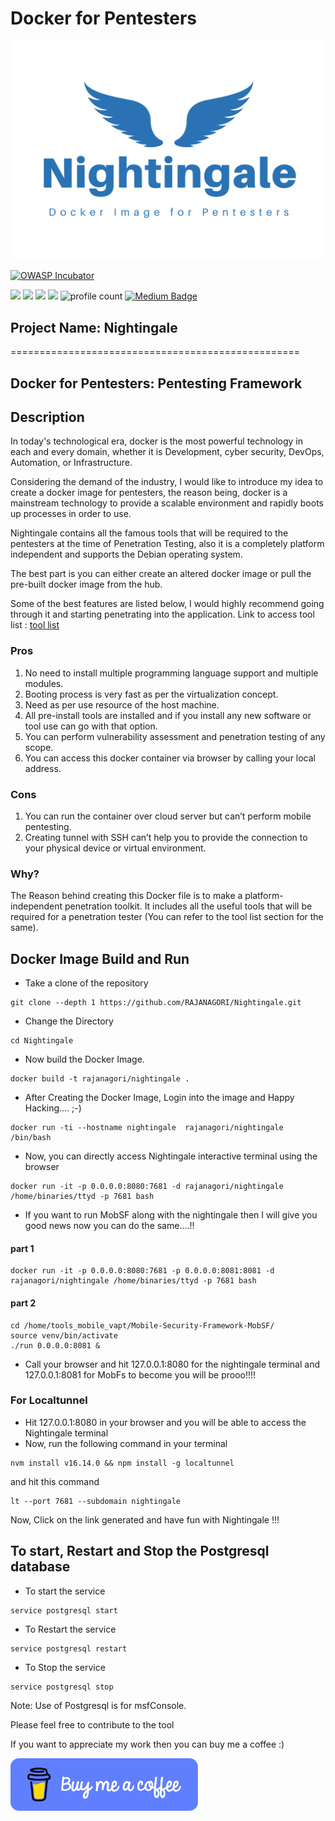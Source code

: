 # Docker for Pentesters

![Nightingale Logo](https://raw.githubusercontent.com/OWASP/www-project-nightingale/main/assets/images/Nightingale.png)

[![OWASP Incubator](https://img.shields.io/badge/owasp-incubator-blue.svg)](https://www.owasp.org/index.php/Category:OWASP_Project#tab=Project_Inventory)

![](https://img.shields.io/github/followers/RAJANAGORI?style=social)
![](https://img.shields.io/github/stars/RAJANAGORI?style=social)
[![](https://img.shields.io/badge/-Follow-black?style=social&logo=Linkedin)](https://www.linkedin.com/in/raja-nagori/) [![](https://img.shields.io/twitter/follow/RajaNagori7?style=social&label=Follow)](https://twitter.com/RajaNagori7)
![profile count](https://komarev.com/ghpvc/?username=www-project-nightingale&color=blue)
[![Medium Badge](https://img.shields.io/badge/-@rajanagori-03a57a?style=flat-square&labelColor=000000&logo=Medium&link=https://medium.com/@rajanagori)](https://medium.com/@rajanagori)

## Project Name: Nightingale
==================================================
## Docker for Pentesters: Pentesting Framework 

## Description
In today's technological era, docker is the most powerful technology in each and every domain, whether it is Development, cyber security, DevOps, Automation, or Infrastructure.

Considering the demand of the industry, I would like to introduce my idea to create a docker image for pentesters, the reason being, docker is a mainstream technology to provide a scalable environment and rapidly boots up processes in order to use.

Nightingale contains all the famous tools that will be required to the pentesters at the time of Penetration Testing, also it is a completely platform independent and supports the Debian operating system.

The best part is you can either create an altered docker image or pull the pre-built docker image from the hub.

Some of the best features are listed below, I would highly recommend going through it and starting penetrating into the application.
Link to access tool list : [tool list](https://owasp.org/www-project-nightingale/)

### Pros
1.	No need to install multiple programming language support and multiple modules.
2.	Booting process is very fast as per the virtualization concept.
3.	Need as per use resource of the host machine.
4.	All pre-install tools are installed and if you install any new software or tool use can go with that option.
5.	You can perform vulnerability assessment and penetration testing of any scope.
6.	You can access this docker container via browser by calling your local address.

### Cons
1.  You can run the container over cloud server but can’t perform mobile pentesting.
2.  Creating tunnel with SSH can’t help you to provide the connection to your physical device or virtual environment.

### Why? 
The Reason behind creating this Docker file is to make a platform-independent penetration toolkit. It includes all the useful tools that will be required for a penetration tester
(You can refer to the tool list section for the same).
## Docker Image Build and Run 
- Take a clone of the repository
```
git clone --depth 1 https://github.com/RAJANAGORI/Nightingale.git
```
- Change the Directory
```
cd Nightingale
```
- Now build the Docker Image.
```
docker build -t rajanagori/nightingale .
```
- After Creating the Docker Image, Login into the image and Happy Hacking.... ;-)
```
docker run -ti --hostname nightingale  rajanagori/nightingale /bin/bash
```
- Now, you can directly access Nightingale interactive terminal using the browser
```
docker run -it -p 0.0.0.0:8080:7681 -d rajanagori/nightingale /home/binaries/ttyd -p 7681 bash
```
- If you want to run MobSF along with the nightingale then I will give you good news now you can do the same....!!
#### part 1
```
docker run -it -p 0.0.0.0:8080:7681 -p 0.0.0.0:8081:8081 -d rajanagori/nightingale /home/binaries/ttyd -p 7681 bash
```
#### part 2
```
cd /home/tools_mobile_vapt/Mobile-Security-Framework-MobSF/
source venv/bin/activate
./run 0.0.0.0:8081 &
```
- Call your browser and hit 127.0.0.1:8080 for the nightingale terminal and 127.0.0.1:8081 for MobFs to become you will be prooo!!!!

### For Localtunnel
- Hit 127.0.0.1:8080 in your browser and you will be able to access the Nightingale terminal
- Now, run the following command in your terminal
```
nvm install v16.14.0 && npm install -g localtunnel
```
and hit this command
```
lt --port 7681 --subdomain nightingale
```
Now, Click on the link generated and have fun with Nightingale !!!
## To start, Restart and Stop the Postgresql database 
- To start the service
```
service postgresql start
```
- To Restart the service
```
service postgresql restart
```
- To Stop the service
```
service postgresql stop
```
Note: Use of Postgresql is for msfConsole.

Please feel free to contribute to the tool


If you want to appreciate my work then you can buy me a coffee :)<br>

<a href="https://www.buymeacoffee.com/rajanagori"><img src="assets\images\blue-button.png" hight=100px; width=300px ></a>
